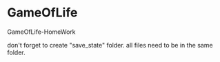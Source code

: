# GameOfLife
GameOfLife-HomeWork


don't forget to create "save_state" folder.
all files need to be in the same folder.

